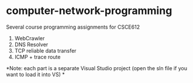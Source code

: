 # computer-network-programming
Several course programming assignments for CSCE612

1. WebCrawler
2. DNS Resolver
3. TCP reliable data transfer
4. ICMP + trace route

*Note: each part is a separate Visual Studio project (open the sln file if you
want to load it into VS) *
